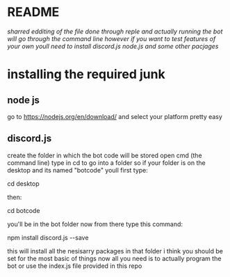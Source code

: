 # README
_sharred edditing of the file done through reple and actually running the bot will go through the command line_
_however if you want to test features of your own youll need to install discord.js node.js and some other pacjages_



# installing the required junk

## node js

go to https://nodejs.org/en/download/ and select your platform
pretty easy

## discord.js
create the folder in which the bot code will be stored
open cmd (the command line)
type in cd <destination> to go into a folder
so if your folder is on the desktop and its named "botcode"
youll first type:
  
cd desktop

then:
  
cd botcode 

you'll be in the bot folder now
from there type this command:

npm install discord.js --save

this will install all the nesisarry packages in that folder
i think you should be set for the most basic of things now all you need is to actually program the bot
or use the index.js file provided in this repo
